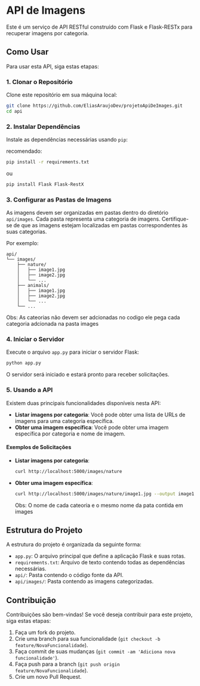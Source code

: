 # API de Imagens

Este é um serviço de API RESTful construído com Flask e Flask-RESTx para recuperar imagens por categoria.

## Como Usar

Para usar esta API, siga estas etapas:

### 1. Clonar o Repositório

Clone este repositório em sua máquina local:

```bash
git clone https://github.com/EliasAraujoDev/projetoApiDeImages.git
cd api
```

### 2. Instalar Dependências

Instale as dependências necessárias usando `pip`:

recomendado:
```bash
pip install -r requirements.txt
```

ou

```bash
pip install Flask Flask-RestX
```

### 3. Configurar as Pastas de Imagens

As imagens devem ser organizadas em pastas dentro do diretório `api/images`. Cada pasta representa uma categoria de imagens. Certifique-se de que as imagens estejam localizadas em pastas correspondentes às suas categorias.

Por exemplo:

```
api/
└── images/
    ├── nature/
    │   ├── image1.jpg
    │   ├── image2.jpg
    │   └── ...
    ├── animals/
    │   ├── image1.jpg
    │   ├── image2.jpg
    │   └── ...
    └── ...
```
Obs: As cateorias não devem ser adcionadas no codigo ele pega cada categoria adcionada na pasta images  

### 4. Iniciar o Servidor

Execute o arquivo `app.py` para iniciar o servidor Flask:

```bash
python app.py
```

O servidor será iniciado e estará pronto para receber solicitações.

### 5. Usando a API

Existem duas principais funcionalidades disponíveis nesta API:

- **Listar imagens por categoria**: Você pode obter uma lista de URLs de imagens para uma categoria específica.
- **Obter uma imagem específica**: Você pode obter uma imagem específica por categoria e nome de imagem.

#### Exemplos de Solicitações

- **Listar imagens por categoria**:
  ```bash
  curl http://localhost:5000/images/nature
  ```

- **Obter uma imagem específica**:
  ```bash
  curl http://localhost:5000/images/nature/image1.jpg --output image1.jpg
  ```
  Obs: O nome de cada cateoria e o mesmo nome da pata contida em images
  

## Estrutura do Projeto

A estrutura do projeto é organizada da seguinte forma:

- `app.py`: O arquivo principal que define a aplicação Flask e suas rotas.
- `requirements.txt`: Arquivo de texto contendo todas as dependências necessárias.
- `api/`: Pasta contendo o código fonte da API.
- `api/images/`: Pasta contendo as imagens categorizadas.

## Contribuição

Contribuições são bem-vindas! Se você deseja contribuir para este projeto, siga estas etapas:

1. Faça um fork do projeto.
2. Crie uma branch para sua funcionalidade (`git checkout -b feature/NovaFuncionalidade`).
3. Faça commit de suas mudanças (`git commit -am 'Adiciona nova funcionalidade'`).
4. Faça push para a branch (`git push origin feature/NovaFuncionalidade`).
5. Crie um novo Pull Request.
